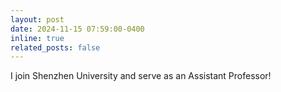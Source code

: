 ```yaml
---
layout: post
date: 2024-11-15 07:59:00-0400
inline: true
related_posts: false
---
```


I join Shenzhen University and serve as an Assistant Professor!